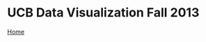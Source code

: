 UCB Data Visualization Fall 2013
==============
[Home](http://shancarter.github.io/ucb-dataviz-fall-2013/)
